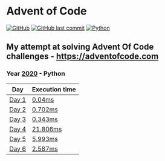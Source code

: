 # Advent of Code

[![GitHub](https://img.shields.io/github/license/Noettore/AdventOfCode)](./LICENSE)
[![GitHub last commit](https://img.shields.io/github/last-commit/Noettore/AdventOfCode)](https://github.com/Noettore/AdventOfCode/commit/master)
[![Python](https://github.com/Noettore/AdventOfCode/workflows/Python/badge.svg)](https://github.com/Noettore/AdventOfCode/actions?query=workflow%3APython)

## My attempt at solving Advent Of Code challenges - https://adventofcode.com

### Year [2020](https://adventofcode.com/2020/) - Python

| Day                                          | Execution time                               |
| -------------------------------------------- | -------------------------------------------- |
| [Day 1](https://adventofcode.com/2020/day/1) | [0.04ms](./2020-python/solutions/day_1.py)   |
| [Day 2](https://adventofcode.com/2020/day/2) | [0.702ms](./2020-python/solutions/day_2.py)  |
| [Day 3](https://adventofcode.com/2020/day/3) | [0.343ms](./2020-python/solutions/day_3.py)  |
| [Day 4](https://adventofcode.com/2020/day/4) | [21.806ms](./2020-python/solutions/day_4.py) |
| [Day 5](https://adventofcode.com/2020/day/5) | [5.993ms](./2020-python/solutions/day_5.py)  |
| [Day 6](https://adventofcode.com/2020/day/6) | [2.587ms](./2020-python/solutions/day_6.py)  |


